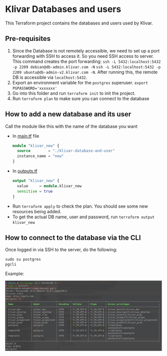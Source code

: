 # Klivar Databases and users

This Terraform project contains the databases and users used by Klivar.

## Pre-requisites

1. Since the Database is not remotely accessible, we need to set up a port forwarding with SSH to access it. So you need
   SSH access to server. This command creates the port
   forwarding: `ssh -L 5432:localhost:5432 -p 2209 debian@db-admin.klivar.com -N` `ssh -L 5432:localhost:5432 -p 2209 ubuntu@db-admin-v2.klivar.com -N`. After running this, the remote DB is
   accessible via `localhost:5432`.
2. Export an environment variable for the `postgres` superuser. `export PGPASSWORD='xxxxxxx'`
3. Go into this folder and run `terraform init` to init the project.
4. Run `terraform plan` to make sure you can connect to the database

## How to add a new database and its user

Call the module like this with the name of the database you want

- In [main.tf](main.tf) file
   ```terraform
   module "klivar_new" {
     source        = "./klivar-database-and-user"
     instance_name = "new"
   }
   ```
- In [outputs.tf](outputs.tf)
  ```terraform
  output "klivar_new" {
    value     = module.klivar_new
    sensitive = true
  }
  ```
- Run `terraform apply` to check the plan. You should see some new resources being added.
- To get the actual DB name, user and password, run `terraform output klivar_new`

## How to connect to the database via the CLI

Once logged in via SSH to the server, do the following:

```shell
sudo su postgres
pgcli
```

Example: 

![pgcli.png](pgcli.png)

